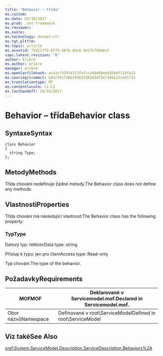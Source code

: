 ```yaml
---
title: "Behavior – třída"
ms.custom: 
ms.date: 03/30/2017
ms.prod: .net-framework
ms.reviewer: 
ms.suite: 
ms.technology: dotnet-clr
ms.tgt_pltfrm: 
ms.topic: article
ms.assetid: 75d117f5-87f9-40fb-84c6-9e2fef6da6af
caps.latest.revision: "8"
author: Erikre
ms.author: erikre
manager: erikre
ms.openlocfilehash: aca1cf32934313fafcca49d9beeb55bbf114fa13
ms.sourcegitcommit: bd1ef61f4bb794b25383d3d72e71041a5ced172e
ms.translationtype: MT
ms.contentlocale: cs-CZ
ms.lasthandoff: 10/18/2017
---
```

# <a name="behavior-class"></a><span data-ttu-id="f0fc9-102">Behavior – třída</span><span class="sxs-lookup"><span data-stu-id="f0fc9-102">Behavior class</span></span>
## <a name="syntax"></a><span data-ttu-id="f0fc9-103">Syntaxe</span><span class="sxs-lookup"><span data-stu-id="f0fc9-103">Syntax</span></span>  
  
```  
class Behavior  
{  
  string Type;  
};  
```  
  
## <a name="methods"></a><span data-ttu-id="f0fc9-104">Metody</span><span class="sxs-lookup"><span data-stu-id="f0fc9-104">Methods</span></span>  
 <span data-ttu-id="f0fc9-105">Třída chování nedefinuje žádné metody.</span><span class="sxs-lookup"><span data-stu-id="f0fc9-105">The Behavior class does not define any methods.</span></span>  
  
## <a name="properties"></a><span data-ttu-id="f0fc9-106">Vlastnosti</span><span class="sxs-lookup"><span data-stu-id="f0fc9-106">Properties</span></span>  
 <span data-ttu-id="f0fc9-107">Třída chování má následující vlastnost:</span><span class="sxs-lookup"><span data-stu-id="f0fc9-107">The Behavior class has the following property:</span></span>  
  
### <a name="type"></a><span data-ttu-id="f0fc9-108">Typ</span><span class="sxs-lookup"><span data-stu-id="f0fc9-108">Type</span></span>  
 <span data-ttu-id="f0fc9-109">Datový typ: řetězec</span><span class="sxs-lookup"><span data-stu-id="f0fc9-109">Data type: string</span></span>  
  
 <span data-ttu-id="f0fc9-110">Přístup k typu: jen pro čtení</span><span class="sxs-lookup"><span data-stu-id="f0fc9-110">Access type: Read-only</span></span>  
  
 <span data-ttu-id="f0fc9-111">Typ chování.</span><span class="sxs-lookup"><span data-stu-id="f0fc9-111">The type of the behavior.</span></span>  
  
## <a name="requirements"></a><span data-ttu-id="f0fc9-112">Požadavky</span><span class="sxs-lookup"><span data-stu-id="f0fc9-112">Requirements</span></span>  
  
|<span data-ttu-id="f0fc9-113">MOF</span><span class="sxs-lookup"><span data-stu-id="f0fc9-113">MOF</span></span>|<span data-ttu-id="f0fc9-114">Deklarované v Servicemodel.mof.</span><span class="sxs-lookup"><span data-stu-id="f0fc9-114">Declared in Servicemodel.mof.</span></span>|  
|---------|-----------------------------------|  
|<span data-ttu-id="f0fc9-115">Obor názvů</span><span class="sxs-lookup"><span data-stu-id="f0fc9-115">Namespace</span></span>|<span data-ttu-id="f0fc9-116">Definované v root\ServiceModel</span><span class="sxs-lookup"><span data-stu-id="f0fc9-116">Defined in root\ServiceModel</span></span>|  
  
## <a name="see-also"></a><span data-ttu-id="f0fc9-117">Viz také</span><span class="sxs-lookup"><span data-stu-id="f0fc9-117">See Also</span></span>  
 <xref:System.ServiceModel.Description.ServiceDescription.Behaviors%2A>
